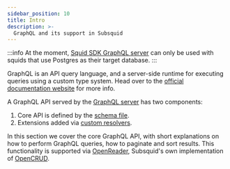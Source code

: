 ```yaml
---
sidebar_position: 10
title: Intro
description: >-
  GraphQL and its support in Subsquid
---
```


:::info
At the moment, [Squid SDK GraphQL server](/sdk/reference/openreader-server) can only be used with squids that use Postgres as their target database.
:::

GraphQL is an API query language, and a server-side runtime for executing queries using a custom type system. Head over to the [official documentation website](https://graphql.org/learn/) for more info.

A GraphQL API served by the [GraphQL server](/sdk/reference/openreader-server) has two components:

1. Core API is defined by the [schema file](/sdk/reference/schema-file).
2. Extensions added via [custom resolvers](/sdk/reference/openreader-server/configuration/custom-resolvers).

In this section we cover the core GraphQL API, with short explanations on how to perform GraphQL queries, how to paginate and sort results. This functionality is supported via [OpenReader](https://github.com/subsquid/squid-sdk/tree/master/graphql/openreader), Subsquid's own implementation of [OpenCRUD](https://www.opencrud.org).
